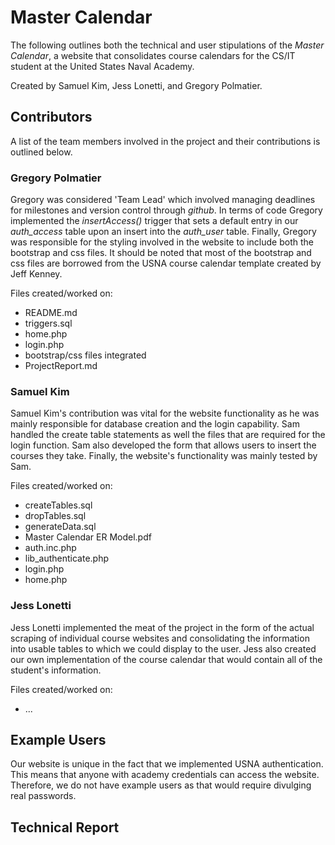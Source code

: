 # Master Calendar

The following outlines both the technical and user stipulations of the *Master Calendar*, a website that consolidates course calendars for the CS/IT student at the United States Naval Academy.

Created by Samuel Kim, Jess Lonetti, and Gregory Polmatier.

## Contributors

A list of the team members involved in the project and their contributions is outlined below.

### Gregory Polmatier

Gregory was considered 'Team Lead' which involved managing deadlines for milestones and version control through *github*. In terms of code Gregory implemented the *insertAccess()* trigger that sets a default entry in our *auth_access* table upon an insert into the *auth_user* table. Finally, Gregory was responsible for the styling involved in the website to include both the bootstrap and css files. It should be noted that most of the bootstrap and css files are borrowed from the USNA course calendar template created by Jeff Kenney.

Files created/worked on:
* README.md
* triggers.sql
* home.php
* login.php
* bootstrap/css files integrated
* ProjectReport.md

### Samuel Kim

Samuel Kim's contribution was vital for the website functionality as he was mainly responsible for database creation and the login capability. Sam handled the create table statements as well the files that are required for the login function. Sam also developed the form that allows users to insert the courses they take. Finally, the website's functionality was mainly tested by Sam.

Files created/worked on:
* createTables.sql
* dropTables.sql
* generateData.sql
* Master Calendar ER Model.pdf
* auth.inc.php
* lib_authenticate.php
* login.php
* home.php

### Jess Lonetti

Jess Lonetti implemented the meat of the project in the form of the actual scraping of individual course websites and consolidating the information into usable tables to which we could display to the user. Jess also created our own implementation of the course calendar that would contain all of the student's information.

Files created/worked on:
* ...

## Example Users

Our website is unique in the fact that we implemented USNA authentication. This means that anyone with academy credentials can access the website. Therefore, we do not have example users as that would require divulging real passwords.

## Technical Report
